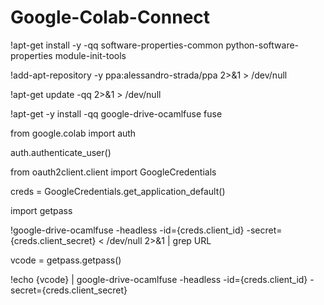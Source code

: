 # Google-Colab-Connect

!apt-get install -y -qq software-properties-common python-software-properties module-init-tools

!add-apt-repository -y ppa:alessandro-strada/ppa 2>&1 > /dev/null

!apt-get update -qq 2>&1 > /dev/null

!apt-get -y install -qq google-drive-ocamlfuse fuse

from google.colab import auth

auth.authenticate_user()

from oauth2client.client import GoogleCredentials

creds = GoogleCredentials.get_application_default()

import getpass

!google-drive-ocamlfuse -headless -id={creds.client_id} -secret={creds.client_secret} < /dev/null 2>&1 | grep URL

vcode = getpass.getpass()

!echo {vcode} | google-drive-ocamlfuse -headless -id={creds.client_id} -secret={creds.client_secret}
